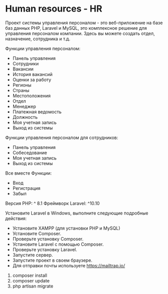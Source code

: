 # Human resources - HR

Проект системы управления персоналом - это веб-приложение на базе баз данных PHP, Laravel и MySQL, это комплексное решение для управления персоналом компании. Здесь вы можете создать отдел, назначение, сотрудника и т.д.

Функции управления персоналом:

- Панель управления
- Сотрудники
- Вакансии
- История вакансий
- Оценки за работу
- Регионы
- Страны
- Местоположения
- Отдел
- Менеджер
- Платежная ведомость
- Должность
- Моя учетная запись
- Выход из системы

Функции управления персоналом для сотрудников:

- Панель управления
- Собеседование
- Моя учетная запись
- Выход из системы

Все вместе Функции:

- Вход
- Регистрация
- Забыл

Версия PHP: ^ 8.1
Фреймворк Laravel: ^10.10

Установите Laravel в Windows, выполните следующие подробные действия:

- Установите XAMPP (для установки PHP и MySQL)
- Установите Composer.
- Проверьте установку Composer.
- Установите Laravel с помощью Composer.
- Проверьте установку Laravel.
- Запустите сервер.
- Запустите проект в своем браузере.
- Для отправки почты используете https://mailtrap.io/

1. composer install 
2. composer update
2. php artisan migrate
